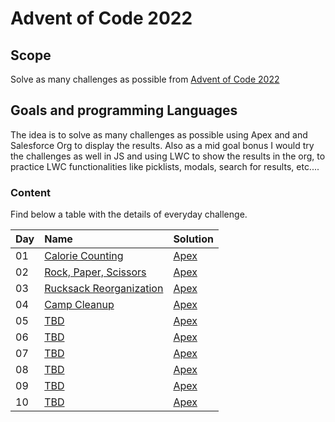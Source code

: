 # Advent of Code 2022

## Scope

Solve as many challenges as possible from [Advent of Code 2022](https://external.ink?to=/adventofcode.com)

## Goals and programming Languages

The idea is to solve as many challenges as possible using Apex and and Salesforce Org to display the results.
Also as a mid goal bonus I would try the challenges as well in JS and using LWC to show the results in the org, to practice LWC functionalities like picklists, modals, search for results, etc....

### Content

Find below a table with the details of everyday challenge.

| Day | Name                                                           | Solution                                                                                          |
| :-- | :------------------------------------------------------------- | :------------------------------------------------------------------------------------------------ |
| 01  | [Calorie Counting](https://adventofcode.com/2022/day/1)        | [Apex](https://github.com/rafahg/AOC22/blob/main/force-app/main/default/classes/AOC2022_Day1.cls) |
| 02  | [Rock, Paper, Scissors](https://adventofcode.com/2022/day/2)   | [Apex](https://github.com/rafahg/AOC22/blob/main/force-app/main/default/classes/AOC2022_Day2.cls) |
| 03  | [Rucksack Reorganization](https://adventofcode.com/2022/day/3) | [Apex](https://github.com/rafahg/AOC22/blob/main/force-app/main/default/classes/AOC2022_Day3.cls) |
| 04  | [Camp Cleanup](https://adventofcode.com/2022/day/4)            | [Apex](https://github.com/rafahg/AOC22/blob/main/force-app/main/default/classes/AOC2022_Day4.cls) |
| 05  | [TBD](https://adventofcode.com/2022/day/5)                     | [Apex]()                                                                                          |
| 06  | [TBD](https://adventofcode.com/2022/day/5)                     | [Apex]()                                                                                          |
| 07  | [TBD](https://adventofcode.com/2022/day/5)                     | [Apex]()                                                                                          |
| 08  | [TBD](https://adventofcode.com/2022/day/5)                     | [Apex]()                                                                                          |
| 09  | [TBD](https://adventofcode.com/2022/day/5)                     | [Apex]()                                                                                          |
| 10  | [TBD](https://adventofcode.com/2022/day/5)                     | [Apex]()                                                                                          |
